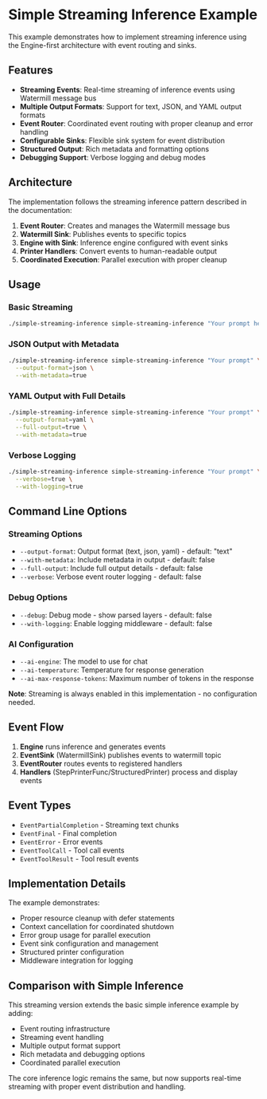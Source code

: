 # Simple Streaming Inference Example

This example demonstrates how to implement streaming inference using the Engine-first architecture with event routing and sinks.

## Features

- **Streaming Events**: Real-time streaming of inference events using Watermill message bus
- **Multiple Output Formats**: Support for text, JSON, and YAML output formats
- **Event Router**: Coordinated event routing with proper cleanup and error handling
- **Configurable Sinks**: Flexible sink system for event distribution
- **Structured Output**: Rich metadata and formatting options
- **Debugging Support**: Verbose logging and debug modes

## Architecture

The implementation follows the streaming inference pattern described in the documentation:

1. **Event Router**: Creates and manages the Watermill message bus
2. **Watermill Sink**: Publishes events to specific topics
3. **Engine with Sink**: Inference engine configured with event sinks
4. **Printer Handlers**: Convert events to human-readable output
5. **Coordinated Execution**: Parallel execution with proper cleanup

## Usage

### Basic Streaming

```bash
./simple-streaming-inference simple-streaming-inference "Your prompt here"
```

### JSON Output with Metadata

```bash
./simple-streaming-inference simple-streaming-inference "Your prompt" \
  --output-format=json \
  --with-metadata=true
```

### YAML Output with Full Details

```bash
./simple-streaming-inference simple-streaming-inference "Your prompt" \
  --output-format=yaml \
  --full-output=true \
  --with-metadata=true
```

### Verbose Logging

```bash
./simple-streaming-inference simple-streaming-inference "Your prompt" \
  --verbose=true \
  --with-logging=true
```

## Command Line Options

### Streaming Options

- `--output-format`: Output format (text, json, yaml) - default: "text"
- `--with-metadata`: Include metadata in output - default: false
- `--full-output`: Include full output details - default: false
- `--verbose`: Verbose event router logging - default: false

### Debug Options

- `--debug`: Debug mode - show parsed layers - default: false
- `--with-logging`: Enable logging middleware - default: false

### AI Configuration

- `--ai-engine`: The model to use for chat
- `--ai-temperature`: Temperature for response generation
- `--ai-max-response-tokens`: Maximum number of tokens in the response

**Note**: Streaming is always enabled in this implementation - no configuration needed.

## Event Flow

1. **Engine** runs inference and generates events
2. **EventSink** (WatermillSink) publishes events to watermill topic
3. **EventRouter** routes events to registered handlers
4. **Handlers** (StepPrinterFunc/StructuredPrinter) process and display events

## Event Types

- `EventPartialCompletion` - Streaming text chunks
- `EventFinal` - Final completion
- `EventError` - Error events
- `EventToolCall` - Tool call events
- `EventToolResult` - Tool result events

## Implementation Details

The example demonstrates:

- Proper resource cleanup with defer statements
- Context cancellation for coordinated shutdown
- Error group usage for parallel execution
- Event sink configuration and management
- Structured printer configuration
- Middleware integration for logging

## Comparison with Simple Inference

This streaming version extends the basic simple inference example by adding:

- Event routing infrastructure
- Streaming event handling
- Multiple output format support
- Rich metadata and debugging options
- Coordinated parallel execution

The core inference logic remains the same, but now supports real-time streaming with proper event distribution and handling.
